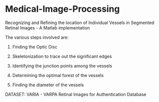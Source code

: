 # Medical-Image-Processing

Recognizing and Refining the location of Individual Vessels in Segmented Retinal Images - A Matlab implementation


The various steps involved are:

1. Finding the Optic Disc

2. Skeletonization to trace out the significant edges 

3. Identifying the junction points among the vessels

4. Determining the optimal forest of the vessels

5. Finding the diameter of the vessels

DATASET: VARIA - VARPA Retinal Images for Authentication Database

